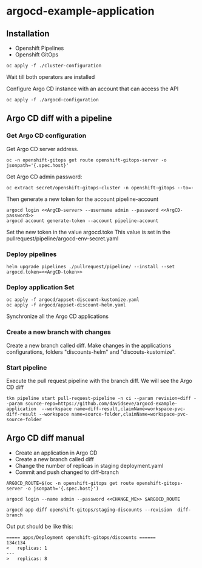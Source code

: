 # argocd-example-application

## Installation
- Openshift Pipelines
- Openshift GitOps

```
oc apply -f ./cluster-configuration
```
Wait till both operators are installed

Configure Argo CD instance with an account that can access the API

```
oc apply -f ./argocd-configuration
```

## Argo CD diff with a pipeline

### Get Argo CD configuration
Get Argo CD server address.
```
oc -n openshift-gitops get route openshift-gitops-server -o jsonpath='{.spec.host}'
```

Get Argo CD admin password:
```
oc extract secret/openshift-gitops-cluster -n openshift-gitops --to=-
```

Then generate a new token for the account pipeline-account
```
argocd login <<ArgCD-server> --username admin --password <<ArgCD-password>>
argocd account generate-token --account pipeline-account
```

Set the new token in the value argocd.toke
This value is set in the pullrequest/pipeline/argocd-env-secret.yaml

### Deploy pipelines

```
helm upgrade pipelines ./pullrequest/pipeline/ --install --set argocd.token=<<ArgCD-token>>
```

### Deploy application Set

```
oc apply -f argocd/appset-discount-kustomize.yaml
oc apply -f argocd/appset-discount-helm.yaml
```

Synchronize all the Argo CD applications

### Create a new branch with changes

Create a new branch called diff.
Make changes in the applications configurations, folders "discounts-helm" and "discouts-kustomize".

### Start pipeline

Execute the pull request pipeline with the branch diff. We will see the Argo CD diff

```
tkn pipeline start pull-request-pipeline -n ci --param revision=diff --param source-repo=https://github.com/davidseve/argocd-example-application  --workspace name=diff-result,claimName=workspace-pvc-diff-result --workspace name=source-folder,claimName=workspace-pvc-source-folder
```
## Argo CD diff manual

- Create an application in Argo CD
- Create a new branch called diff
- Change the number of replicas in staging deployment.yaml
- Commit and push changed to diff-branch

```
ARGOCD_ROUTE=$(oc -n openshift-gitops get route openshift-gitops-server -o jsonpath='{.spec.host}')

argocd login --name admin --password <<CHANGE_ME>> $ARGOCD_ROUTE

argocd app diff openshift-gitops/staging-discounts --revision  diff-branch
```

Out put should be like this:

```
===== apps/Deployment openshift-gitops/discounts ======
134c134
<   replicas: 1
---
>   replicas: 8
```
